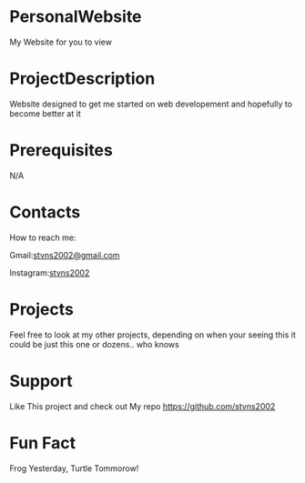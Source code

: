 # PersonalWebsite
My Website for you to view

# ProjectDescription
Website designed to get me started on web developement and hopefully to become better at it

# Prerequisites
N/A

# Contacts
How to reach me:

Gmail:stvns2002@gmail.com

Instagram:[stvns2002](https://www.instagram.com/stvns2002/) 

# Projects
Feel free to look at my other projects, depending on when your seeing this it could be just this one or dozens.. who knows

# Support
Like This project and check out My repo https://github.com/stvns2002

# Fun Fact
Frog Yesterday, Turtle Tommorow!
